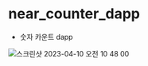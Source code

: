 # near_counter_dapp


-  숫자 카운트 dapp

![스크린샷 2023-04-10 오전 10 48 00](https://user-images.githubusercontent.com/88940298/230809549-580a4440-0e58-4c74-99a6-00decfc45ca1.png)
